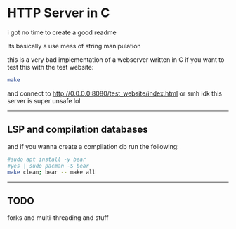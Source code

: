 # HTTP Server in C

i got no time to create a good readme

Its basically a use mess of string manipulation

this is a very bad implementation of a webserver written in C
if you want to test this with the test website:

```sh
make
```

and connect to http://0.0.0.0:8080/test_website/index.html or smh idk this server is super unsafe lol

---

## LSP and compilation databases
and if you wanna create a compilation db run the following:

```sh
#sudo apt install -y bear
#yes | sudo pacman -S bear
make clean; bear -- make all
```

---

## TODO
forks and multi-threading and stuff
